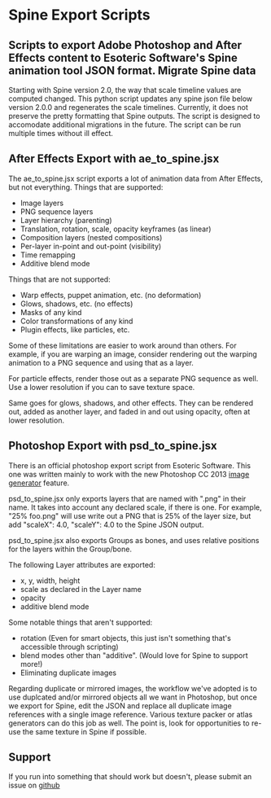 Spine Export Scripts
====================

Scripts to export Adobe Photoshop and After Effects content to Esoteric Software's Spine animation tool JSON format.
Migrate Spine data
-------------------------
Starting with Spine version 2.0, the way that scale timeline values are computed changed.  This python script updates any spine json file below version 2.0.0 and regenerates the scale timelines.  Currently, it does not preserve the pretty formatting that Spine outputs.  The script is designed to accomodate additional migrations in the future.  The script can be run multiple times without ill effect.


After Effects Export with ae_to_spine.jsx
-------------------------
The ae_to_spine.jsx script exports a lot of animation data from After Effects, but not everything.  Things that are supported:

* Image layers
* PNG sequence layers
* Layer hierarchy (parenting)
* Translation, rotation, scale, opacity keyframes (as linear)
* Composition layers (nested compositions)
* Per-layer in-point and out-point (visibility)
* Time remapping
* Additive blend mode

Things that are not supported:

* Warp effects, puppet animation, etc. (no deformation)
* Glows, shadows, etc. (no effects)
* Masks of any kind
* Color transformations of any kind
* Plugin effects, like particles, etc.

Some of these limitations are easier to work around than others.  For example, if you are warping an image, consider rendering out the warping animation to a PNG sequence and using that as a layer.

For particle effects, render those out as a separate PNG sequence as well.  Use a lower resolution if you can to save texture space.

Same goes for glows, shadows, and other effects. They can be rendered out, added as another layer, and faded in and out using opacity, often at lower resolution.

Photoshop Export with psd_to_spine.jsx
-------------------------
There is an official photoshop export script from Esoteric Software.  This one was written mainly to work with the new Photoshop CC 2013 [image generator](http://blogs.adobe.com/photoshopdotcom/2013/09/introducing-adobe-generator-for-photoshop-cc.html) feature.

psd_to_spine.jsx only exports layers that are named with ".png" in their name.  It takes into account any declared scale, if there is one.  For example, "25% foo.png" will use write out a PNG that is 25% of the layer size, but add "scaleX": 4.0, "scaleY": 4.0 to the Spine JSON output.

psd_to_spine.jsx also exports Groups as bones, and uses relative positions for the layers within the Group/bone.

The following Layer attributes are exported:

* x, y, width, height
* scale as declared in the Layer name
* opacity
* additive blend mode

Some notable things that aren't supported:

* rotation  (Even for smart objects, this just isn't something that's accessible through scripting)
* blend modes other than "additive".  (Would love for Spine to support more!)
* Eliminating duplicate images

Regarding duplicate or mirrored images, the workflow we've adopted is to use duplcated and/or mirrored objects all we want in Photoshop, but once we export for Spine, edit the JSON and replace all duplicate image references with a single image reference.  Various texture packer or atlas generators can do this job as well.  The point is, look for opportunities to re-use the same texture in Spine if possible.

Support
-------
If you run into something that should work but doesn't, please submit an issue on [github](https://github.com/Bee-Cave-Games/spine_export)




